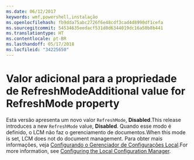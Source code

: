 ```yaml
---
ms.date: 06/12/2017
keywords: wmf,powershell,instalação
ms.openlocfilehash: fb9dda75abc2726f6e48cdf3cad4d8990df1cefa
ms.sourcegitcommit: 54534635eedacf531d8d6344019dc16a50b8b441
ms.translationtype: HT
ms.contentlocale: pt-BR
ms.lasthandoff: 05/17/2018
ms.locfileid: "34225650"
---
```

# <a name="additional-value-for-refreshmode-property"></a><span data-ttu-id="52404-102">Valor adicional para a propriedade de RefreshMode</span><span class="sxs-lookup"><span data-stu-id="52404-102">Additional value for RefreshMode property</span></span>

<span data-ttu-id="52404-103">Esta versão apresenta um novo valor `RefreshMode`, **Disabled**.</span><span class="sxs-lookup"><span data-stu-id="52404-103">This release introduces a new `RefreshMode` value, **Disabled**.</span></span> <span data-ttu-id="52404-104">Quando esse modo é definido, o LCM não faz o gerenciamento de documentos.</span><span class="sxs-lookup"><span data-stu-id="52404-104">When this mode is set, LCM does not do document management.</span></span> <span data-ttu-id="52404-105">Para obter mais informações, veja [Configurando o Gerenciador de Configurações Local](https://msdn.microsoft.com/powershell/dsc/metaconfig).</span><span class="sxs-lookup"><span data-stu-id="52404-105">For more information, see [Configuring the Local Configuration Manager](https://msdn.microsoft.com/powershell/dsc/metaconfig).</span></span>

